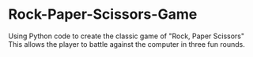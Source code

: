 # Rock-Paper-Scissors-Game
Using Python code to create the classic game of "Rock, Paper Scissors"
This allows the player to battle against the computer in three fun rounds. 
